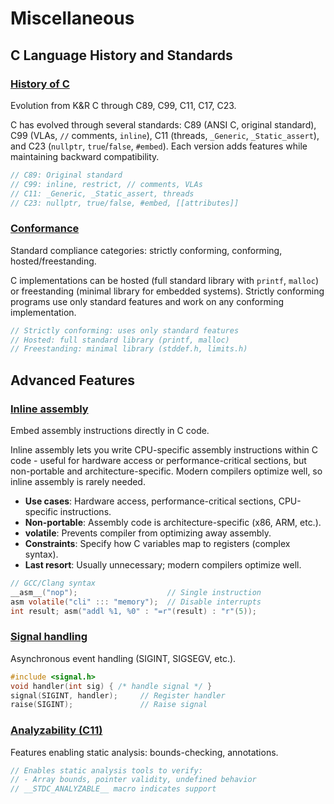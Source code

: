 # Miscellaneous

## C Language History and Standards
### [History of C](https://en.cppreference.com/w/c/language/history.html)
Evolution from K&R C through C89, C99, C11, C17, C23.

C has evolved through several standards: C89 (ANSI C, original standard), C99 (VLAs, `//` comments, `inline`), C11 (threads, `_Generic`, `_Static_assert`), and C23 (`nullptr`, `true`/`false`, `#embed`).
Each version adds features while maintaining backward compatibility.

```c
// C89: Original standard
// C99: inline, restrict, // comments, VLAs
// C11: _Generic, _Static_assert, threads
// C23: nullptr, true/false, #embed, [[attributes]]
```

### [Conformance](https://en.cppreference.com/w/c/language/conformance.html)
Standard compliance categories: strictly conforming, conforming, hosted/freestanding.

C implementations can be hosted (full standard library with `printf`, `malloc`) or freestanding (minimal library for embedded systems).
Strictly conforming programs use only standard features and work on any conforming implementation.

```c
// Strictly conforming: uses only standard features
// Hosted: full standard library (printf, malloc)
// Freestanding: minimal library (stddef.h, limits.h)
```

## Advanced Features
### [Inline assembly](https://en.cppreference.com/w/c/language/asm.html)
Embed assembly instructions directly in C code.

Inline assembly lets you write CPU-specific assembly instructions within C code - useful for hardware access or performance-critical sections, but non-portable and architecture-specific.
Modern compilers optimize well, so inline assembly is rarely needed.

- **Use cases**: Hardware access, performance-critical sections, CPU-specific instructions.
- **Non-portable**: Assembly code is architecture-specific (x86, ARM, etc.).
- **volatile**: Prevents compiler from optimizing away assembly.
- **Constraints**: Specify how C variables map to registers (complex syntax).
- **Last resort**: Usually unnecessary; modern compilers optimize well.
```c
// GCC/Clang syntax
__asm__("nop");                    // Single instruction
asm volatile("cli" ::: "memory");  // Disable interrupts
int result; asm("addl %1, %0" : "=r"(result) : "r"(5));
```

### [Signal handling](https://en.cppreference.com/mwiki/index.php?title=c/language/signal&action=edit&redlink=1)
Asynchronous event handling (SIGINT, SIGSEGV, etc.).
```c
#include <signal.h>
void handler(int sig) { /* handle signal */ }
signal(SIGINT, handler);     // Register handler
raise(SIGINT);               // Raise signal
```

### [Analyzability (C11)](https://en.cppreference.com/w/c/language/analyzability.html)
Features enabling static analysis: bounds-checking, annotations.
```c
// Enables static analysis tools to verify:
// - Array bounds, pointer validity, undefined behavior
// __STDC_ANALYZABLE__ macro indicates support
```
